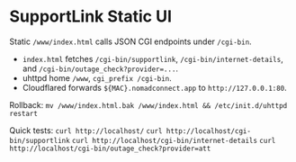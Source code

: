 SupportLink Static UI
====================
Static `/www/index.html` calls JSON CGI endpoints under `/cgi-bin`.

* `index.html` fetches `/cgi-bin/supportlink`, `/cgi-bin/internet-details`, and `/cgi-bin/outage_check?provider=...`.
* uhttpd home `/www`, `cgi_prefix /cgi-bin`.
* Cloudflared forwards `${MAC}.nomadconnect.app` to `http://127.0.0.1:80`.

Rollback: `mv /www/index.html.bak /www/index.html && /etc/init.d/uhttpd restart`

Quick tests:
`curl http://localhost/`
`curl http://localhost/cgi-bin/supportlink`
`curl http://localhost/cgi-bin/internet-details`
`curl http://localhost/cgi-bin/outage_check?provider=att`
